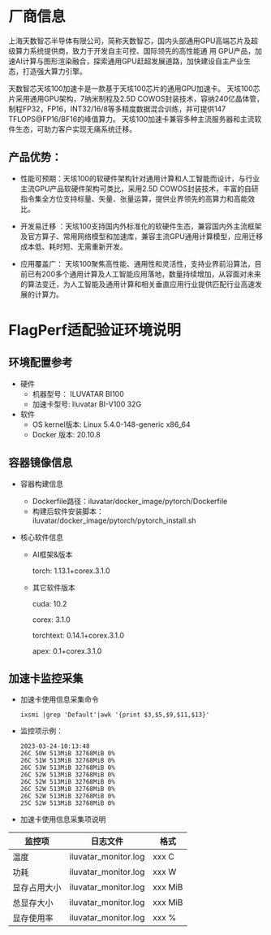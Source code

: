 # 厂商信息


上海天数智芯半导体有限公司，简称天数智芯，国内头部通用GPU高端芯片及超级算力系统提供商，致力于开发自主可控、国际领先的高性能通 用 GPU产品，加速AI计算与图形渲染融合，探索通用GPU赶超发展道路，加快建设自主产业生态，打造强大算力引擎。

天数智芯天垓100加速卡是一款基于天垓100芯片的通用GPU加速卡。 天垓100芯片采用通用GPU架构，7纳米制程及2.5D COWOS封装技术，容纳240亿晶体管，制程FP32，FP16，INT32/16/8等多精度数据混合训练，并可提供147 TFLOPS@FP16/BF16的峰值算力。  天垓100加速卡兼容多种主流服务器和主流软件生态，可助力客户实现无痛系统迁移。 

## 产品优势：

- 性能可预期：天垓100的软硬件架构针对通用计算和人工智能而设计，与行业主流GPU产品软硬件架构可类比，采用2.5D COWOS封装技术，丰富的自研指令集全方位支持标量、矢量、张量运算，提供业界领先的高算力和高能效比。

- 开发易迁移 ：天垓100支持国内外标准化的软硬件生态，兼容国内外主流框架及官方算子、常用网络模型和加速库，兼容主流GPU通用计算模型，应用迁移成本低、耗时短、无需重新开发。

- 应用覆盖广： 天垓100聚焦高性能、通用性和灵活性，支持业界前沿算法，目前已有200多个通用计算及人工智能应用落地，数量持续增加，从容面对未来的算法变迁，为人工智能及通用计算和相关垂直应用行业提供匹配行业高速发展的计算力。







# FlagPerf适配验证环境说明
## 环境配置参考
  - 硬件
    - 机器型号： ILUVATAR BI100
    - 加速卡型号: Iluvatar BI-V100 32G
  - 软件
    - OS kernel版本: 
    Linux 5.4.0-148-generic x86_64
    - Docker 版本: 
    20.10.8

## 容器镜像信息
- 容器构建信息
  - Dockerfile路径：iluvatar/docker_image/pytorch/Dockerfile
  - 构建后软件安装脚本：iluvatar/docker_image/pytorch/pytorch_install.sh

- 核心软件信息 
  - AI框架&版本

    torch: 1.13.1+corex.3.1.0

  - 其它软件版本

    cuda: 10.2

    corex: 3.1.0

    torchtext: 0.14.1+corex.3.1.0

    apex: 0.1+corex.3.1.0



## 加速卡监控采集
- 加速卡使用信息采集命令
  
  ```shell 
  ixsmi |grep 'Default'|awk '{print $3,$5,$9,$11,$13}'
  ```
- 监控项示例：
    ```shell
    2023-03-24-10:13:48
    26C 50W 513MiB 32768MiB 0%
    26C 51W 513MiB 32768MiB 0%
    26C 53W 513MiB 32768MiB 0%
    26C 52W 513MiB 32768MiB 0%
    26C 52W 513MiB 32768MiB 0%
    26C 52W 513MiB 32768MiB 0%
    26C 52W 513MiB 32768MiB 0%
    25C 52W 513MiB 32768MiB 0%
    ```

- 加速卡使用信息采集项说明

|监控项| 日志文件 | 格式 |
|---|---|---|
|温度| iluvatar_monitor.log | xxx C |
|功耗 |iluvatar_monitor.log | xxx W |
|显存占用大小 |iluvatar_monitor.log |xxx MiB |
|总显存大小 |iluvatar_monitor.log |xxx MiB |
|显存使用率 |iluvatar_monitor.log |xxx % |



